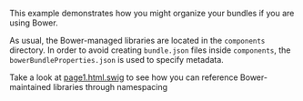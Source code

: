 This example demonstrates how you might organize your bundles if you are using Bower.

As usual, the Bower-managed libraries are located in the `components` directory.  In order to avoid creating `bundle.json` files inside `components`, the `bowerBundleProperties.json` is used to specify metadata.

Take a look at [page1.html.swig](https://github.com/rotundasoftware/cartero/blob/master/examples/cartero_example_3/views/page1/page1.html.swig) to see how you can reference Bower-maintained libraries through namespacing
